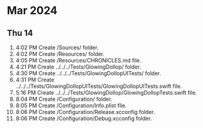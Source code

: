 # Mar 2024


## Thu 14


1. 4:02 PM Create /Sources/ folder.
1. 4:02 PM Create /Resources/ folder.
1. 4:05 PM Create /Resources/CHRONICLES.md file.
1. 4:21 PM Create ../../../Tests/GlowingDollop/ folder.
1. 4:30 PM Create ../../../Tests/GlowingDollopUITests/ folder.
1. 4:31 PM Create ../../../Tests/GlowingDollopUITests/GlowingDollopUITests.swift file.
1. 5:16 PM Create ../../../Tests/GlowingDollop/GlowingDollopTests.swift file.
1. 8:04 PM Create /Configuration/ folder.
1. 8:05 PM Create /Configuration/Info.plist file.
1. 8:06 PM Create /Configuration/Release.xcconfig folder.
1. 8:06 PM Create /Configuration/Debug.xcconfig folder.
